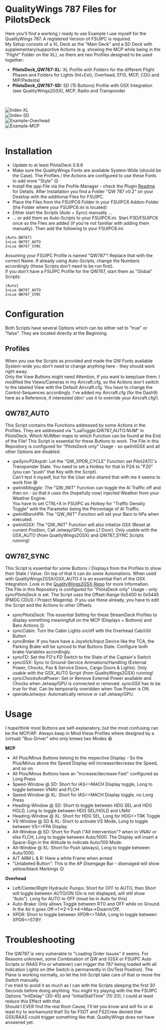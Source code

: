 # QualityWings 787 Files for PilotsDeck
Here you'll find a working / ready to use Example I use myself for the QualityWings 787. A registered Version of FSUIPC is required.<br/>
My Setup consists of a XL Deck as the "Main Deck" and a SD Deck with supplementary/supportive Actions (e.g. showing the MCP while being in the "Flight" Folder on the XL), so there are two Profiles designed to be used together:
- **PilotsDeck_QW787-XL:** XL Profile with Folders for the different Flight Phases and Folders for Lights (Int+Ext), Overhead, EFIS, MCP, CDU and MIP/Pedestal
- **PilotsDeck_QW787-SD:** SD (15 Buttons) Profile with GSX Integration (see QualityWings2GSX), MCP, Radio and Transponder

<br/>

![Index-XL](../../img/QW_IndexXL.jpg)<br/>
![Index-SD](../../img/QW_IndexSD.jpg)<br/>
![Example-Overhead](../../img/QW_ExampleOverhead.jpg)<br/>
![Example-MCP](../../img/QW_ExampleMCP.jpg)<br/><br/>

# Installation
- Update to at least PilotsDeck 0.8.6
- Make sure the QualityWings Fonts are available System-Wide (should be the Case). The Profiles / the Actions are configured to use these Fonts to add more "Style" :wink:
- Install the ppp File via the Profile Manager - check the Plugin [Readme](https://github.com/Fragtality/PilotsDeck#15---installing-profile-packages-ppp-files) for Details. After Installation you find a Folder "QW 787 v0.2" on your Desktop with the additional Files for FSUIPC.
- Place the Files from the FSUIPC6 Folder in your FSUIPC6 Addon-Folder (the Folder where your FSUIPC6.ini is located)
- Either start the Scripts (Auto + Sync) manually ...
- ... or add them as Auto-Scripts to your FSUIPC6.ini. Start P3D/FSUIPC6 once so the Files are added (if you're not familiar with adding them manually). Then add the following to your FSUIPC6.ini:<br/>
```
[Auto.QW787]
1=Lua QW787_AUTO
2=Lua QW787_SYNC
```
Assuming your FSUIPC Profile is named "QW787"! Replace that with the correct Name. If already using Auto-Scripts, change the Numbers accordingly (these Scripts don't need to be run first).<br/>
If you don't have a FSUIPC Profile for the QW787, start them as "Global" Scripts:
```
[Auto]
1=Lua QW787_AUTO
2=Lua QW787_SYNC
```

# Configuration
Both Scripts have several Options which can be either set to "true" or "false". They are located directly at the Beginning.
## Profiles
When you use the Scripts as provided and made the QW Fonts available System-wide you don't need to change anything here - they should work right away.<br/>
Only the View Buttons might need Attention, if you want to keep/use them: I modified the Views/Cameras in my Aircraft.cfg, so the Actions don't switch to the labeled View with the Default Aircraft.cfg. You have to change the Control-Sequences accordingly. I've added my Aircraft.cfg (for the Dash9) here as a Reference, if interested (don' use it to override your Aircraft.cfg!).

## QW787_AUTO
This Script contains the Functions addressed by some Actions in the Profiles. They are addressed via "LuaToggle:QW787_AUTO:*NUM*" in PilotsDeck. Which *NUM*ber maps to which Function can be found at the End of the File! This Script is essential for these Buttons to work.
The File in this Repository is configured for "PilotsDeck only" Usage - so *qwInitGSX* and all other Options are disabled.
- *qwSyncP2Axpdr*: Let the "QW_XPDR_CYCLE" Function set Pilot2ATC's Transponder State. You need to set a Hotkey for that in P2A to "F20" (you can "push" that Key with the Script).<br/>Can't test it myself, but for the User who shared that with me it seems to work fine :sweat_smile:
- *qwInitAItoggle*: The "QW_INIT" Function can toggle the AI Traffic off and then on - so that it uses the (hopefully now) injected Weather from your Weather Engine.<br/>You have to set CTRL+X in FSUIPC as Hotkey for "Traffic Density Toggle" with the Parameter being the Percentage of AI Traffic.
- *qwInitBaroHPA*: The "QW_INIT" Function will set your Baro to hPa when executed.
- *qwInitGSX*: The "QW_INIT" Function will also intialize GSX (Reset at current Position, Call Jetway/GPU, Open L1 Door). Only usable with the GSX_AUTO (from QualityWings2GSX) and QW787_SYNC Scripts running!

## QW787_SYNC
This Script is essential for some Buttons / Displays from the Profiles to show their State / Value. On top of that it can do some Automations. When used with QualityWings2GSX/GSX_AUTO it is an essential Part of the GSX Integration. Look in the [QualityWings2GSX-Repo](https://github.com/Fragtality/QualityWings2GSX) for more Information.<br/>
The File in this Repository is configured for "PilotsDeck only" Usage - only *syncPilotsDeck* is set.
The Script uses the Offset-Range 0x5400 to 0x5445 (PMDG CDU0 / Project Magenta). If you use these already, you have to edit the Script and the Actions to other Offsets.
- *syncPilotsDeck*: The essential Setting for these StreamDeck Profiles to display something meaningfull on the MCP (Displays + Buttons) and Baro Actions :wink:
- *syncCabin*: Turn the Cabin Lights on/off with the Overhead Cab/Util Button
- *syncBrake*: If you have have a Joystick/Input Device like the TCA, the Parking Brake will be synced to that Buttons State. Configure both brake-Variables accordingly.
- *syncFD*: Set the FO's FD Switch to the State of the Captain's Switch
- *syncGSX*: Sync to Ground-Service Animations/Handling (External Power, Chocks, Pax & Service Doors, Cargo Doors & Lights). Only usable with the GSX_AUTO Script (from QualityWings2GSX) running!
- *syncChocksAndPower*: Set or Remove External Power available and Chocks when Jetway/GPU is connected or removed. *syncGSX* has to be true for that. Can be temporarily overidden when Tow Power is ON.
- *operateJetways*: Automatically remove or call Jetway/GPU.

# Usage
I hope/think most Buttons are self-explanatory, but the most confusing can be the MCP/AP. Always keep in Mind these Profiles where designed by a (virtual) "Bus-Driver" who only knews two Modes 😆<br/>

**MCP**

- All Plus/Minus Buttons belong to the respective Display - So the Plus/Minus above the Speed Display will increase/decrease the Speed, and so on.<br/>
- All Plus/Minus Buttons have an "increase/decrease Fast" configured as Long Press
- Speed-Window @ SD: Short for IAS<>MACH Display toggle, Long to toggle between VNAV and FLCH
- Speed-Window @ XL: Short for IAS<>MACH Display toggle, no Long Press
- Heading-Window @ SD: Short to toggle between HDG SEL and HDG HOLD, Long to toggle between HDG SEL/HOLD and LNAV
- Heading-Window @ XL: Short for HDG SEL, Long for HDG<>TRK Toggle
- VS-Window @ SD & XL: Short to activate VS Mode, Long to toggle between VS<>FPA Display
- Alt-Window @ SD: Short for Push ("Alt Intervention"? when in VNAV or else FLCH, Long to toggle between Auto/1000. The Display will insert a Space-Sign in the Altitude to indicate Auto/100 Mode.
- Alt-Window @ XL: Short for Push (always), Long to toggle between Auto/1000.
- A/T ARM L & R: Have a white Frame when armed
- "Unlabeled Button": This is the AP Disengage Bar - disenaged will show yellow/black Markings 😉

**Overhead**

- Left/Center/Right Hydraulic Pumps: Short for OFF to AUTO, then Short will toggle between AUTO/ON (On is not displayed, will still show "Auto"). Long for AUTO to OFF (must be in Auto for this)
- Auto-Brake: Only allows Toggle between RTO and OFF while on Ground. In the Air it goes Off->1->2->3->4->Max->Disarm/Off.
- XPDR: Short to toggle between XPDR<>TARA, Long to toggle between XPDR<>STBY
 

# Troubleshooting
The QW787 is very vulnerable to "Loading Order Issues" it seems. For Reasons unknown, some Combination of QW and (GSX or FSUIPC Auto Scripts or RAAS Pro or whatever) can trigger the 787 being loaded with all Indication Lights on (the Switch is permanently in On/Test Position). The Plane is working normally, so let the Init-Script take care of that or move the Switch manually.<br/>
I've tried to avoid it as much as I can with the Scripts sleeping the first 30 Seconds before doing anything. You might try playing with the the FSUIPC Options "InitDelay" (30-45) and "InitialStallTime" (15-20), I could at least reduce this Effect with that.<br/>
Should I EVER find the real Root-Cause, I'll let you know and will fix or at least try to workaround that! So far FSDT and FS2Crew denied that GSX/RAAS could trigger something like that. QualityWings does not have answered yet.
